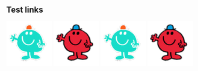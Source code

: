 ## Test links

![alt](./mrsmall-invert.png)
![alt](../mrsmall.png)
![alt](deeper/deep-small.png)
![alt](../image/nested-small.png)
